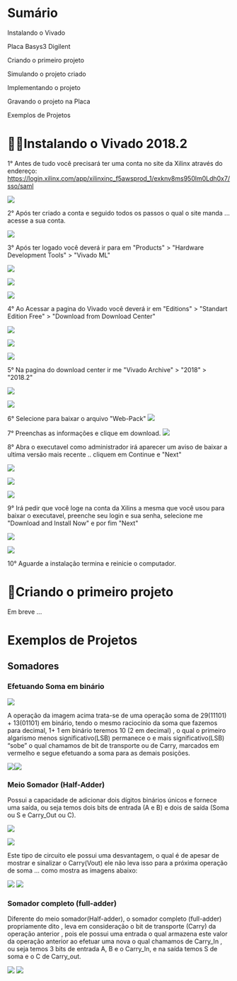 # Sumário
  Instalando o Vivado

  Placa Basys3 Digilent

  Criando o primeiro projeto

  Simulando o projeto criado

  Implementando o projeto

  Gravando o projeto na Placa

  Exemplos de Projetos


# 🐱‍🏍Instalando o Vivado 2018.2

1° Antes de tudo você precisará ter uma conta no site da Xilinx através do endereço:
https://login.xilinx.com/app/xilinxinc_f5awsprod_1/exknv8ms950lm0Ldh0x7/sso/saml

![](/images/login_create_account_xilinx.jpg)

2° Após ter criado a conta e seguido todos os passos o qual o site manda ... acesse a sua conta.

![](/images/login_xilinx.jpg)

3° Após ter logado você deverá ir para em "Products" > "Hardware Development Tools" > "Vivado ML"

![](/images/xilins_products.jpg)

![](/images/xilins_products_hardware.jpg)

![](/images/xilins_products_hardware_Vivado.jpg)

4° Ao Acessar a pagina do Vivado você deverá ir em "Editions" > "Standart Edition Free" > "Download from Download Center"

![](/images/vivado_editions.jpg)

![](/images/vivado_editions_free.jpg)

![](/images/vivado_editions_free_download_center.jpg)

5° Na pagina do download center ir me "Vivado Archive" > "2018" > "2018.2"

![](/images/vivado_editions_free_download_center_Archives.jpg)

![](/images/vivado_editions_free_download_center_Archives_Select_Version.jpg)

6° Selecione para baixar o arquivo "Web-Pack"
![](/images/vivado_editions_free_download_center_Archives_Select_Version_WebPack.jpg)

7° Preenchas as informações e clique em download.
![](/images/forms.jpg)

8° Abra o executavel como administrador irá aparecer um aviso de baixar a ultima versão mais recente .. cliquem em Continue e "Next"

![](/images/open_file.jpg)

![](/images/continue.jpg)

![](/images/steup_1.jpg)

9° Irá pedir que você loge na conta da Xilins a mesma que você usou para baixar o executavel, preenche seu login e sua senha, selecione me "Download and Install Now" e por fim "Next"

![](/images/steup_1.jpg)

![](/images/steup_2.jpg)

10° Aguarde a instalação termina e reinicie o computador.

# 👋Criando o primeiro projeto

Em breve ...

# Exemplos de Projetos

## Somadores

### Efetuando Soma em binário
![](/images/soma.png)

A operação da imagem acima trata-se de uma operação soma de 29(11101) + 13(01101) em binário, tendo o mesmo raciocínio da soma que fazemos para decimal, 1+ 1 em binário teremos 10 (2 em decimal) , o qual o primeiro algarismo menos significativo(LSB) permanece o e mais significativo(LSB) “sobe” o qual chamamos de bit de transporte ou de Carry, marcados em vermelho e segue efetuando a soma para as demais posições.

![](/images/soma1.jpg)![](/images/soma2.jpg)

### Meio Somador (Half-Adder)

Possui a capacidade de adicionar dois dígitos binários únicos e fornece uma saída, ou seja temos dois bits de entrada (A e B) e dois de saída (Soma ou S e Carry_Out ou C).

![](/images/somador_meio.jpg)

![](/images/meio_somador.png)

Este tipo de circuito ele possui uma desvantagem, o qual é de apesar de mostrar e sinalizar o Carry(Vout) ele não leva isso para a próxima operação de soma ... como mostra as imagens abaixo:

![](/images/soma3.jpg)
![](/images/soma4.jpg)

### Somador completo (full-adder)

Diferente do meio somador(Half-adder), o somador completo (full-adder) propriamente dito , leva em consideração o bit de transporte (Carry) da operação anterior , pois ele possui uma entrada o qual armazena este valor da operação anterior ao efetuar uma nova o qual chamamos de Carry_In , ou seja temos 3 bits de entrada A, B e o Carry_In, e na saída temos S de soma e o C de Carry_out.

![](/images/somador_completo.jpg)
![](/images/somador_completo_table.jpg.png)

